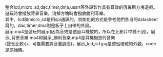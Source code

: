 整合lcd,micro_sd,dac,timer,dma,usart等外設製作具有音效的俄羅斯方塊遊戲。    
遊玩時會撥放背景音樂，消掉方塊時會撥放勝利音樂。  
其中，lcd和micro_sd是用spi通訊的，初始化的方式是參考他們各自的datasheet寫的，dac,timer,dma則是板子上自帶的外設。  
展示.mp4是遊玩的展示(因為音效是透過耳機放的，所以在此影片中聽不到)，展示_背景音樂.mp4和展示_勝利音樂.mp4是耳機撥放的音樂  
(聲音比較小，可能需要將音量調高)，展示_lcd_sd.jpg是整個硬體的外觀，code是原始碼。  
